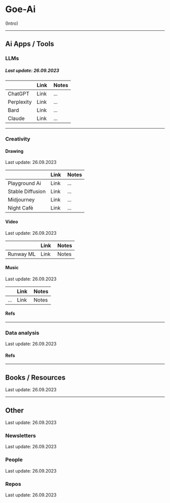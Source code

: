 # Goe-Ai

(Intro)

___

## Ai Apps / Tools

### LLMs
##### Last update: 26.09.2023

|  | Link | Notes |
|---|---|---|
| ChatGPT | Link | ... |
| Perplexity | Link | ... |
| Bard | Link | ... |
| Claude | Link | ... |

___

### Creativity

#### Drawing
Last update: 26.09.2023

|  | Link | Notes |
|---|---|---|
| Playground Ai | Link | ... |
| Stable Diffusion | Link | ... |
| Midjourney | Link | ... |
| Night Cafè | Link | ... |

#### Video
Last update: 26.09.2023

|  | Link | Notes |
|---|---|---|
| Runway ML | Link | Notes |

#### Music
Last update: 26.09.2023

|  | Link | Notes |
|---|---|---|
| ... | Link | Notes |


#### Refs

___

### Data analysis
Last update: 26.09.2023

#### Refs

___

## Books / Resources
Last update: 26.09.2023

___

## Other
Last update: 26.09.2023

### Newsletters
Last update: 26.09.2023

### People
Last update: 26.09.2023

### Repos
Last update: 26.09.2023




